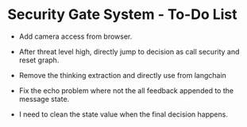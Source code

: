 # Security Gate System - To-Do List


- Add camera access from browser.

- After threat level high, directly jump to decision as call security and reset graph.

- Remove the thinking extraction and directly use from langchain

- Fix the echo problem where not the all feedback appended to the message state.

- I need to clean the state value when the final decision happens.
